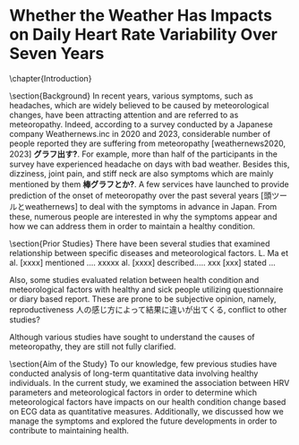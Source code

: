# Whether the Weather Has Impacts on Daily Heart Rate Variability Over Seven Years

\chapter{Introduction}

\section{Background}
In recent years, various symptoms, such as headaches, which are widely believed to be caused by meteorological changes, have been attracting attention and are referred to as meteoropathy. Indeed, according to a survey conducted by a Japanese company Weathernews.inc in 2020 and 2023, considerable number of people reported they are suffering from meteoropathy [weathernews2020, 2023] __グラフ出す?__. For example, more than half of the participants in the survey have experienced headache on days with bad weather. Besides this, dizziness, joint pain, and stiff neck are also symptoms which are mainly mentioned by them __棒グラフとか?__. A few services have launched to provide prediction of the onset of meteoropathy over the past several years [頭ツールとweathernews] to deal with the symptoms in advance in Japan. From these, numerous people are interested in why the symptoms appear and how we can address them in order to maintain a healthy condition.

\section{Prior Studies}
There have been several studies that examined relationship between specific diseases and meteorological factors. L. Ma et al. [xxxx] mentioned .... xxxxx al. [xxxx] described..... xxx [xxx] stated ...

Also, some studies evaluated relation between health condition and meteorological factors with healthy and sick people utilizing questionnaire or diary based report. These are prone to be subjective opinion, namely, reproductiveness 人の感じ方によって結果に違いが出てくる, conflict to other studies?

Although various studies have sought to understand the causes of meteoropathy, they are still not fully clarified.

\section{Aim of the Study}
To our knowledge, few previous studies have conducted analysis of long-term quantitative data involving healthy individuals. In the current study, we examined the association between HRV parameters and meteorological factors in order to determine which meteorological factors have impacts on our health condition change based on ECG data as quantitative measures. Additionally, we discussed how we manage the symptoms and explored the future developments in order to contribute to maintaining health.


